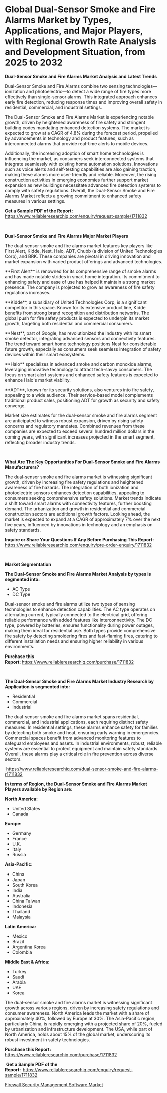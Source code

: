 <p><h1>Global Dual-Sensor Smoke and Fire Alarms Market by Types, Applications, and Major Players, with Regional Growth Rate Analysis and Development Situation, from 2025 to 2032</h1></p><p><strong>Dual-Sensor Smoke and Fire Alarms Market Analysis and Latest Trends</strong></p>
<p><p>Dual-Sensor Smoke and Fire Alarms combine two sensing technologies—ionization and photoelectric—to detect a wide range of fire types more effectively than single-sensor alarms. This integrated approach enhances early fire detection, reducing response times and improving overall safety in residential, commercial, and industrial settings.</p><p>The Dual-Sensor Smoke and Fire Alarms Market is experiencing notable growth, driven by heightened awareness of fire safety and stringent building codes mandating enhanced detection systems. The market is expected to grow at a CAGR of 4.8% during the forecast period, propelled by advancements in technology and product features, such as interconnected alarms that provide real-time alerts to mobile devices.</p><p>Additionally, the increasing adoption of smart home technologies is influencing the market, as consumers seek interconnected systems that integrate seamlessly with existing home automation solutions. Innovations such as voice alerts and self-testing capabilities are also gaining traction, making these alarms more user-friendly and reliable. Moreover, the rising construction activities in emerging economies further support market expansion as new buildings necessitate advanced fire detection systems to comply with safety regulations. Overall, the Dual-Sensor Smoke and Fire Alarms Market reflects a growing commitment to enhanced safety measures in various settings.</p></p>
<p><strong>Get a Sample PDF of the Report:&nbsp;</strong> <a href="https://www.reliableresearchiq.com/enquiry/request-sample/1711832?utm_campaign=2321&utm_medium=2&utm_source=Github&utm_content=ia&utm_term=27032025&utm_id=dual-sensor-smoke-and-fire-alarms">https://www.reliableresearchiq.com/enquiry/request-sample/1711832</a></p>
<p>&nbsp;</p>
<p><strong>Dual-Sensor Smoke and Fire Alarms Major Market Players</strong></p>
<p><p>The dual-sensor smoke and fire alarms market features key players like First Alert, Kidde, Nest, Halo, ADT, Chubb (a division of United Technologies Corp), and BRK. These companies are pivotal in driving innovation and market expansion with varied product offerings and advanced technologies.</p><p>**First Alert** is renowned for its comprehensive range of smoke alarms and has made notable strides in smart home integration. Its commitment to enhancing safety and ease of use has helped it maintain a strong market presence. The company is projected to grow as awareness of fire safety regulations increases.</p><p>**Kidde**, a subsidiary of United Technologies Corp, is a significant competitor in this space. Known for its extensive product line, Kidde benefits from strong brand recognition and distribution networks. The global push for fire safety products is expected to underpin its market growth, targeting both residential and commercial consumers.</p><p>**Nest**, part of Google, has revolutionized the industry with its smart smoke detector, integrating advanced sensors and connectivity features. The trend toward smart home technology positions Nest for considerable future growth, especially as consumers seek seamless integration of safety devices within their smart ecosystems.</p><p>**Halo** specializes in advanced smoke and carbon monoxide alarms, leveraging innovative technology to attract tech-savvy consumers. The focus on smart alert systems and enhanced safety features is expected to enhance Halo's market viability.</p><p>**ADT**, known for its security solutions, also ventures into fire safety, appealing to a wide audience. Their service-based model complements traditional product sales, positioning ADT for growth as security and safety converge.</p><p>Market size estimates for the dual-sensor smoke and fire alarms segment are anticipated to witness robust expansion, driven by rising safety concerns and regulatory mandates. Combined revenues from these companies are expected to exceed several hundred million dollars in the coming years, with significant increases projected in the smart segment, reflecting broader industry trends.</p></p>
<p>&nbsp;</p>
<p><strong>What Are The Key Opportunities For Dual-Sensor Smoke and Fire Alarms Manufacturers?</strong></p>
<p><p>The dual-sensor smoke and fire alarms market is witnessing significant growth, driven by increasing fire safety regulations and heightened awareness of fire hazards. The integration of both ionization and photoelectric sensors enhances detection capabilities, appealing to consumers seeking comprehensive safety solutions. Market trends indicate a shift toward smart alarms with connectivity features, further boosting demand. The urbanization and growth in residential and commercial construction sectors are additional growth factors. Looking ahead, the market is expected to expand at a CAGR of approximately 7% over the next five years, influenced by innovations in technology and an emphasis on safety standards.</p></p>
<p><strong>Inquire or Share Your Questions If Any Before Purchasing This Report:</strong> <a href="https://www.reliableresearchiq.com/enquiry/pre-order-enquiry/1711832?utm_campaign=2321&utm_medium=2&utm_source=Github&utm_content=ia&utm_term=27032025&utm_id=dual-sensor-smoke-and-fire-alarms">https://www.reliableresearchiq.com/enquiry/pre-order-enquiry/1711832</a></p>
<p>&nbsp;</p>
<p><strong>Market Segmentation</strong></p>
<p><strong>The Dual-Sensor Smoke and Fire Alarms Market Analysis by types is segmented into:</strong></p>
<p><ul><li>AC Type</li><li>DC Type</li></ul></p>
<p><p>Dual-sensor smoke and fire alarms utilize two types of sensing technologies to enhance detection capabilities. The AC type operates on alternating current, typically connected to the electrical grid, offering reliable performance with added features like interconnectivity. The DC type, powered by batteries, ensures functionality during power outages, making them ideal for residential use. Both types provide comprehensive fire safety by detecting smoldering fires and fast-flaming fires, catering to different installation needs and ensuring higher reliability in various environments.</p></p>
<p><strong>Purchase this Report:&nbsp;</strong><a href="https://www.reliableresearchiq.com/purchase/1711832?utm_campaign=2321&utm_medium=2&utm_source=Github&utm_content=ia&utm_term=27032025&utm_id=dual-sensor-smoke-and-fire-alarms">https://www.reliableresearchiq.com/purchase/1711832</a></p>
<p>&nbsp;</p>
<p><strong>The Dual-Sensor Smoke and Fire Alarms Market Industry Research by Application is segmented into:</strong></p>
<p><ul><li>Residential</li><li>Commercial</li><li>Industrial</li></ul></p>
<p><p>The dual-sensor smoke and fire alarms market spans residential, commercial, and industrial applications, each requiring distinct safety measures. In residential settings, these alarms enhance safety for families by detecting both smoke and heat, ensuring early warning in emergencies. Commercial spaces benefit from advanced monitoring features to safeguard employees and assets. In industrial environments, robust, reliable systems are essential to protect equipment and maintain safety standards. Overall, these alarms play a critical role in fire prevention across diverse sectors.</p></p>
<p><a href="https://www.reliableresearchiq.com/dual-sensor-smoke-and-fire-alarms-r1711832?utm_campaign=2321&utm_medium=2&utm_source=Github&utm_content=ia&utm_term=27032025&utm_id=dual-sensor-smoke-and-fire-alarms">&nbsp;https://www.reliableresearchiq.com/dual-sensor-smoke-and-fire-alarms-r1711832</a></p>
<p><strong>In terms of Region, the Dual-Sensor Smoke and Fire Alarms Market Players available by Region are:</strong></p>
<p>
    <p> <strong> North America: </strong>
        <ul>
            <li>United States</li>
            <li>Canada</li>
        </ul>
        </p> 
    <p> <strong> Europe: </strong>
        <ul>
            <li>Germany</li>
            <li>France</li>
            <li>U.K.</li>
            <li>Italy</li>
            <li>Russia</li>
        </ul>
        </p> 
    <p> <strong> Asia-Pacific: </strong>
        <ul>
            <li>China</li>
            <li>Japan</li>
            <li>South Korea</li>
            <li>India</li>
            <li>Australia</li>
            <li>China Taiwan</li>
            <li>Indonesia</li>
            <li>Thailand</li>
            <li>Malaysia</li>
        </ul>
        </p> 
    <p> <strong> Latin America: </strong>
        <ul>
            <li>Mexico</li>
            <li>Brazil</li>
            <li>Argentina Korea</li>
            <li>Colombia</li>
        </ul>
        </p> 
    <p> <strong> Middle East & Africa: </strong>
        <ul>
            <li>Turkey</li>
            <li>Saudi</li>
            <li>Arabia</li>
            <li>UAE</li>
            <li>Korea</li>
        </ul>
    </p>
    </p>
<p><p>The dual-sensor smoke and fire alarms market is witnessing significant growth across various regions, driven by increasing safety regulations and consumer awareness. North America leads the market with a share of approximately 40%, followed by Europe at 30%. The Asia-Pacific region, particularly China, is rapidly emerging with a projected share of 20%, fueled by urbanization and infrastructure development. The USA, while part of North America, holds about 15% of the global market, underscoring its robust investment in safety technologies.</p></p>
<p><strong>Purchase this Report: </strong><a href="https://www.reliableresearchiq.com/purchase/1711832?utm_campaign=2321&utm_medium=2&utm_source=Github&utm_content=ia&utm_term=27032025&utm_id=dual-sensor-smoke-and-fire-alarms">https://www.reliableresearchiq.com/purchase/1711832</a></p>
<p>&nbsp;<strong>Get a Sample PDF of the Report:&nbsp;&nbsp;</strong><a href="https://www.reliableresearchiq.com/enquiry/request-sample/1711832?utm_campaign=2321&utm_medium=2&utm_source=Github&utm_content=ia&utm_term=27032025&utm_id=dual-sensor-smoke-and-fire-alarms">https://www.reliableresearchiq.com/enquiry/request-sample/1711832</a></p>
<p><strong></strong></p>
<p><p><a href="https://github.com/DianaWilson796/Market-Research-Report-List-2/blob/main/firewall-security-management-software-market.md?utm_campaign=2321&utm_medium=2&utm_source=Github&utm_content=ia&utm_term=27032025&utm_id=dual-sensor-smoke-and-fire-alarms">Firewall Security Management Software Market</a></p></p>